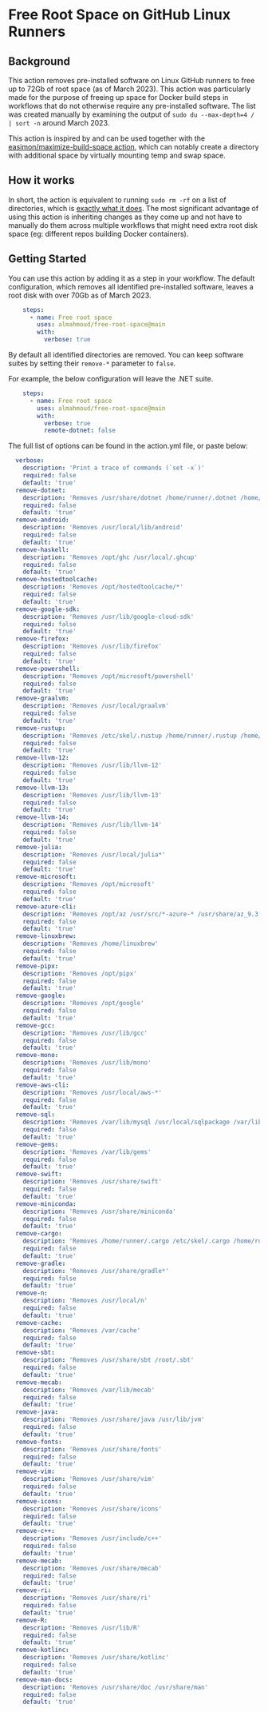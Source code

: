 # Free Root Space on GitHub Linux Runners

## Background
This action removes pre-installed software on Linux GitHub runners to free up to 72Gb of root space (as of March 2023). This action was particularly made for the purpose of freeing up space for Docker build steps in workflows that do not otherwise require any pre-installed software. The list was created manually by examining the output of `sudo du --max-depth=4 / | sort -n` around March 2023.

This action is inspired by and can be used together with the [easimon/maximize-build-space action](https://github.com/easimon/maximize-build-space), which can notably create a directory with additional space by virtually mounting temp and swap space.

## How it works
In short, the action is equivalent to running `sudo rm -rf` on a list of directories, which is [exactly what it does](https://github.com/almahmoud/free-root-space/blob/main/action.yml#L184). The most significant advantage of using this action is inheriting changes as they come up and not have to manually do them across multiple workflows that might need extra root disk space (eg: different repos building Docker containers).

## Getting Started
You can use this action by adding it as a step in your workflow. The default configuration, which removes all identified pre-installed software, leaves a root disk with over 70Gb as of March 2023.

```yaml
    steps:
      - name: Free root space
        uses: almahmoud/free-root-space@main
        with:
          verbose: true
```

By default all identified directories are removed. You can keep software suites by setting their `remove-*` parameter to `false`.

For example, the below configuration will leave the .NET suite.

```yaml
    steps:
      - name: Free root space
        uses: almahmoud/free-root-space@main
        with:
          verbose: true
          remote-dotnet: false
```

The full list of options can be found in the action.yml file, or paste below:

```yaml
  verbose:
    description: 'Print a trace of commands (`set -x`)'
    required: false
    default: 'true'
  remove-dotnet:
    description: 'Removes /usr/share/dotnet /home/runner/.dotnet /home/runneradmin/.dotnet /etc/skel/.dotnet'
    required: false
    default: 'true'
  remove-android:
    description: 'Removes /usr/local/lib/android'
    required: false
    default: 'true'
  remove-haskell:
    description: 'Removes /opt/ghc /usr/local/.ghcup'
    required: false
    default: 'true'
  remove-hostedtoolcache:
    description: 'Removes /opt/hostedtoolcache/*'
    required: false
    default: 'true'
  remove-google-sdk:
    description: 'Removes /usr/lib/google-cloud-sdk'
    required: false
    default: 'true'
  remove-firefox:
    description: 'Removes /usr/lib/firefox'
    required: false
    default: 'true'
  remove-powershell:
    description: 'Removes /opt/microsoft/powershell'
    required: false
    default: 'true'
  remove-graalvm:
    description: 'Removes /usr/local/graalvm'
    required: false
    default: 'true'
  remove-rustup:
    description: 'Removes /etc/skel/.rustup /home/runner/.rustup /home/runneradmin/.rustup'
    required: false
    default: 'true'
  remove-llvm-12:
    description: 'Removes /usr/lib/llvm-12'
    required: false
    default: 'true'
  remove-llvm-13:
    description: 'Removes /usr/lib/llvm-13'
    required: false
    default: 'true'
  remove-llvm-14:
    description: 'Removes /usr/lib/llvm-14'
    required: false
    default: 'true'
  remove-julia:
    description: 'Removes /usr/local/julia*'
    required: false
    default: 'true'
  remove-microsoft:
    description: 'Removes /opt/microsoft'
    required: false
    default: 'true'
  remove-azure-cli:
    description: 'Removes /opt/az /usr/src/*-azure-* /usr/share/az_9.3.0'
    required: false
    default: 'true'
  remove-linuxbrew:
    description: 'Removes /home/linuxbrew'
    required: false
    default: 'true'
  remove-pipx:
    description: 'Removes /opt/pipx'
    required: false
    default: 'true'
  remove-google:
    description: 'Removes /opt/google'
    required: false
    default: 'true'
  remove-gcc:
    description: 'Removes /usr/lib/gcc'
    required: false
    default: 'true'
  remove-mono:
    description: 'Removes /usr/lib/mono'
    required: false
    default: 'true'
  remove-aws-cli:
    description: 'Removes /usr/local/aws-*'
    required: false
    default: 'true'
  remove-sql:
    description: 'Removes /var/lib/mysql /usr/local/sqlpackage /var/lib/postgresql /usr/lib/postgresql'
    required: false
    default: 'true'
  remove-gems:
    description: 'Removes /var/lib/gems'
    required: false
    default: 'true'
  remove-swift:
    description: 'Removes /usr/share/swift'
    required: false
    default: 'true'
  remove-miniconda:
    description: 'Removes /usr/share/miniconda'
    required: false
    default: 'true'
  remove-cargo:
    description: 'Removes /home/runner/.cargo /etc/skel/.cargo /home/runneradmin/.cargo'
    required: false
    default: 'true'
  remove-gradle:
    description: 'Removes /usr/share/gradle*'
    required: false
    default: 'true'
  remove-n:
    description: 'Removes /usr/local/n'
    required: false
    default: 'true'
  remove-cache:
    description: 'Removes /var/cache'
    required: false
    default: 'true'
  remove-sbt:
    description: 'Removes /usr/share/sbt /root/.sbt'
    required: false
    default: 'true'
  remove-mecab:
    description: 'Removes /var/lib/mecab'
    required: false
    default: 'true'
  remove-java:
    description: 'Removes /usr/share/java /usr/lib/jvm'
    required: false
    default: 'true'
  remove-fonts:
    description: 'Removes /usr/share/fonts'
    required: false
    default: 'true'
  remove-vim:
    description: 'Removes /usr/share/vim'
    required: false
    default: 'true'
  remove-icons:
    description: 'Removes /usr/share/icons'
    required: false
    default: 'true'
  remove-c++:
    description: 'Removes /usr/include/c++'
    required: false
    default: 'true'
  remove-mecab:
    description: 'Removes /usr/share/mecab'
    required: false
    default: 'true'
  remove-ri:
    description: 'Removes /usr/share/ri'
    required: false
    default: 'true'
  remove-R:
    description: 'Removes /usr/lib/R'
    required: false
    default: 'true'
  remove-kotlinc:
    description: 'Removes /usr/share/kotlinc'
    required: false
    default: 'true'
  remove-man-docs:
    description: 'Removes /usr/share/doc /usr/share/man'
    required: false
    default: 'true'
```
